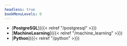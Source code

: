 ```yaml
---
headless: true
bookMenuLevels: 0
---
```


 - [**PostgreSQL**]({{< relref "/postgresql" >}})  
 - [**MachineLearning**]({{< relref "/machine_learning" >}})  
 - [**Python**]({{< relref "/python" >}})  